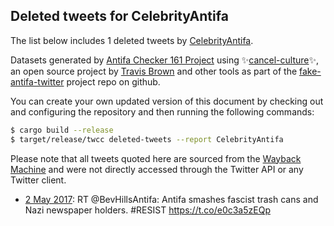 ## Deleted tweets for CelebrityAntifa

The list below includes 1 deleted tweets by
[CelebrityAntifa](https://twitter.com/CelebrityAntifa).



Datasets generated by [Antifa Checker 161 Project](https://twitter.com/antifacheck161) using ✨[cancel-culture](https://github.com/travisbrown/cancel-culture)✨, an open source project by 
[Travis Brown](https://twitter.com/travisbrown) and other tools as part of the 
[fake-antifa-twitter](https://github.com/antifacheck161/fake-antifa-twitter) project repo on github.

You can create your own updated version of this document by checking out and configuring the
repository and then running the following commands:

```bash
$ cargo build --release
$ target/release/twcc deleted-tweets --report CelebrityAntifa
```

Please note that all tweets quoted here are sourced from the
[Wayback Machine](https://web.archive.org) and were not directly accessed through the Twitter API or
any Twitter client.

* [ 2 May 2017](https://web.archive.org/web/20170502013215/https://twitter.com/CelebrityAntifa/status/859218949191413760): RT @BevHillsAntifa: Antifa smashes fascist trash cans and Nazi newspaper holders. #RESIST https://t.co/e0c3a5zEQp <!--859218949191413760-->
